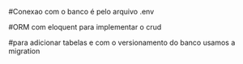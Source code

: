 #Conexao com o banco é pelo arquivo .env

#ORM com eloquent para implementar o crud

#para adicionar tabelas e com o versionamento do banco usamos a migration